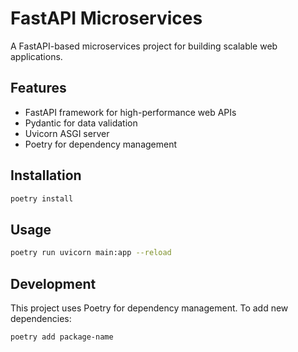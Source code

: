 # FastAPI Microservices

A FastAPI-based microservices project for building scalable web applications.

## Features

- FastAPI framework for high-performance web APIs
- Pydantic for data validation
- Uvicorn ASGI server
- Poetry for dependency management

## Installation

```bash
poetry install
```

## Usage

```bash
poetry run uvicorn main:app --reload
```

## Development

This project uses Poetry for dependency management. To add new dependencies:

```bash
poetry add package-name
```
